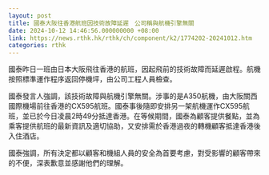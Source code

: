 ```yaml
---
layout: post
title: 國泰大阪往香港航班因技術故障延遲　公司稱與航機引擎無關
date: 2024-10-12 14:46:56.000000000 +08:00
link: https://news.rthk.hk/rthk/ch/component/k2/1774202-20241012.htm
categories: rthk
---
```


國泰昨日一班由日本大阪飛往香港的航班，因起飛前的技術故障而延遲啟程。航機按照標準運作程序返回停機坪，由公司工程人員檢查。

國泰發言人強調，該技術故障與航機引擎無關。涉事的是A350航機，由大阪關西國際機場前往香港的CX595航班。國泰事後隨即安排另一架航機運作CX595航班，並已於今日凌晨2時49分抵達香港。在等候期間，國泰為顧客提供餐點，並為乘客提供航班的最新資訊及適切協助，又安排需於香港過夜的轉機顧客抵達香港後入住酒店。

國泰強調，所有決定都以顧客和機組人員的安全為首要考慮，對受影響的顧客帶來的不便，深表歉意並感謝他們的理解。
